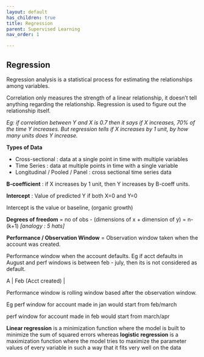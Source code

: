 ```yaml
---
layout: default
has_children: true
title: Regression
parent: Supervised Learning
nav_order: 1

---
```

## Regression

Regression analysis is a statistical process for estimating the relationships among variables.

Correlation only measures the strength of a linear relationship, it doesn’t tell anything regarding the relationship. Regression is used to figure out the relationship itself.

_Eg: if correlation between Y and X is 0.7 then it says if X increases, 70% of the time Y increases. But regression tells if X increases by 1 unit, by how many units does Y increase._

**Types of Data**

* Cross-sectional : data at a single point in time with multiple variables
* Time Series : data at multiple points in time with a single variable
* Longitudinal / Pooled / Panel : cross sectional time series data

**B-coefficient** : if X increases by 1 unit, then Y increases by B-coeff units.

**Intercept** : Value of predicted Y if both X=0 and Y=0

Intercept is the value or baseline, (organic growth)

**Degrees of freedom** = no of obs - (dimensions of x + dimension of y) = n- (k+1) _\[analogy : 5 hats\]_

**Performance / Observation Window** = Observation window taken when the account was created.

Performance window when the account defaults. Eg if acct defaults in August and perf windows is between feb - july, then its is not considered as default.

A | Feb (Acct created) |

Performance window is rolling window based after the observation window.

Eg perf window for account made in jan would start from feb/march

perf window for account made in feb would start from march/apr

**Linear regression** is a minimization function where the model is built to minimize the sum of squared errors whereas **logistic regression** is a maximization function where the model tries to maximize the parameter values of every variable in such a way that it fits very well on the data
